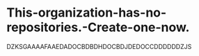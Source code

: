 # This-organization-has-no-repositories.-Create-one-now.
DZKSGAAAAFAAEDADOCBDBDHDOCBDJDEDOCCDDDDDDZJS
